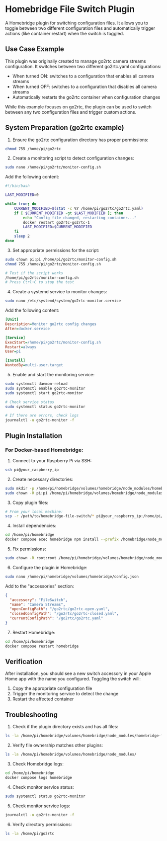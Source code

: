 # Homebridge File Switch Plugin

A Homebridge plugin for switching configuration files. It allows you to toggle between two different configuration files and automatically trigger actions (like container restart) when the switch is toggled.

## Use Case Example

This plugin was originally created to manage go2rtc camera streams configuration. It switches between two different go2rtc.yaml configurations:
- When turned ON: switches to a configuration that enables all camera streams
- When turned OFF: switches to a configuration that disables all camera streams
- Automatically restarts the go2rtc container when configuration changes

While this example focuses on go2rtc, the plugin can be used to switch between any two configuration files and trigger custom actions.

## System Preparation (go2rtc example)

1. Ensure the go2rtc configuration directory has proper permissions:
```bash
chmod 755 /home/pi/go2rtc
```

2. Create a monitoring script to detect configuration changes:
```bash
sudo nano /home/pi/go2rtc/monitor-config.sh
```

Add the following content:
```bash
#!/bin/bash

LAST_MODIFIED=0

while true; do
    CURRENT_MODIFIED=$(stat -c %Y /home/pi/go2rtc/go2rtc.yaml)
    if [ $CURRENT_MODIFIED -gt $LAST_MODIFIED ]; then
        echo "Config file changed, restarting container..."
        docker restart go2rtc-go2rtc-1
        LAST_MODIFIED=$CURRENT_MODIFIED
    fi
    sleep 2
done
```

3. Set appropriate permissions for the script:
```bash
sudo chown pi:pi /home/pi/go2rtc/monitor-config.sh
chmod 755 /home/pi/go2rtc/monitor-config.sh

# Test if the script works
/home/pi/go2rtc/monitor-config.sh
# Press Ctrl+C to stop the test
```

4. Create a systemd service to monitor changes:
```bash
sudo nano /etc/systemd/system/go2rtc-monitor.service
```

Add the following content:
```ini
[Unit]
Description=Monitor go2rtc config changes
After=docker.service

[Service]
ExecStart=/home/pi/go2rtc/monitor-config.sh
Restart=always
User=pi

[Install]
WantedBy=multi-user.target
```

5. Enable and start the monitoring service:
```bash
sudo systemctl daemon-reload
sudo systemctl enable go2rtc-monitor
sudo systemctl start go2rtc-monitor

# Check service status
sudo systemctl status go2rtc-monitor

# If there are errors, check logs
journalctl -u go2rtc-monitor -f
```

## Plugin Installation

### For Docker-based Homebridge:

1. Connect to your Raspberry Pi via SSH:
```bash
ssh pi@your_raspberry_ip
```

2. Create necessary directories:
```bash
sudo mkdir -p /home/pi/homebridge/volumes/homebridge/node_modules/homebridge-file-switch
sudo chown -R pi:pi /home/pi/homebridge/volumes/homebridge/node_modules/homebridge-file-switch
```

3. Copy plugin files:
```bash
# From your local machine:
scp -r /path/to/homebridge-file-switch/* pi@your_raspberry_ip:/home/pi/homebridge/volumes/homebridge/node_modules/homebridge-file-switch/
```

4. Install dependencies:
```bash
cd /home/pi/homebridge
docker compose exec homebridge npm install --prefix /homebridge/node_modules/homebridge-file-switch
```

5. Fix permissions:
```bash
sudo chown -R root:root /home/pi/homebridge/volumes/homebridge/node_modules/homebridge-file-switch
```

6. Configure the plugin in Homebridge:
```bash
sudo nano /home/pi/homebridge/volumes/homebridge/config.json
```

Add to the "accessories" section:
```json
{
  "accessory": "FileSwitch",
  "name": "Camera Streams",
  "openConfigPath": "/go2rtc/go2rtc-open.yaml",
  "closedConfigPath": "/go2rtc/go2rtc-closed.yaml",
  "currentConfigPath": "/go2rtc/go2rtc.yaml"
}
```

7. Restart Homebridge:
```bash
cd /home/pi/homebridge
docker compose restart homebridge
```

## Verification

After installation, you should see a new switch accessory in your Apple Home app with the name you configured. Toggling the switch will:
1. Copy the appropriate configuration file
2. Trigger the monitoring service to detect the change
3. Restart the affected container

## Troubleshooting

1. Check if the plugin directory exists and has all files:
```bash
ls -la /home/pi/homebridge/volumes/homebridge/node_modules/homebridge-file-switch
```

2. Verify file ownership matches other plugins:
```bash
ls -la /home/pi/homebridge/volumes/homebridge/node_modules/
```

3. Check Homebridge logs:
```bash
cd /home/pi/homebridge
docker compose logs homebridge
```

4. Check monitor service status:
```bash
sudo systemctl status go2rtc-monitor
```

5. Check monitor service logs:
```bash
journalctl -u go2rtc-monitor -f
```

6. Verify directory permissions:
```bash
ls -la /home/pi/go2rtc
```
```